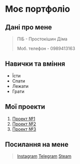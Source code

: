 
# **Моє портфоліо**

## **Дані про мене**

> ПІБ - Простокішин Діма
>
> Моб. телефон - 0989413163

## **Навички та вміння**
* Їсти
* Спати
* Лежати
* Грати

## Мої проекти
1. [Проект №1](https://github.com/Prostokishyn/Prostokishyn)
2. [Проект №2](https://github.com/Prostokishyn/pr1)
3. [Проект №3](https://github.com/Prostokishyn/prostokishyn.github.io)

## Посилання на мене
> [Instagram](https://instagram.com/gxdsndrm)
> [Telegram](https://t.me/gxdsndrm)
> [Steam](https://steamcommunity.com/id/gxdsndrm)

